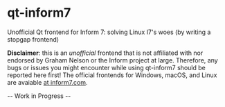 # qt-inform7
Unofficial Qt frontend for Inform 7: solving Linux I7's woes (by writing a stopgap frontend)

**Disclaimer**: this is an *unofficial* frontend that is not affiliated with nor endorsed by
Graham Nelson or the Inform project at large. Therefore, any bugs or issues you might
encounter while using qt-inform7 should be reported here first! The official frontends for
Windows, macOS, and Linux are avaiable [at inform7.com](http://inform7.com/downloads/).

-- Work in Progress --
